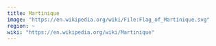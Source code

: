 ```yaml
---
title: Martinique
image: "https://en.wikipedia.org/wiki/File:Flag_of_Martinique.svg"
region: ~
wiki: "https://en.wikipedia.org/wiki/Martinique"
---
```

